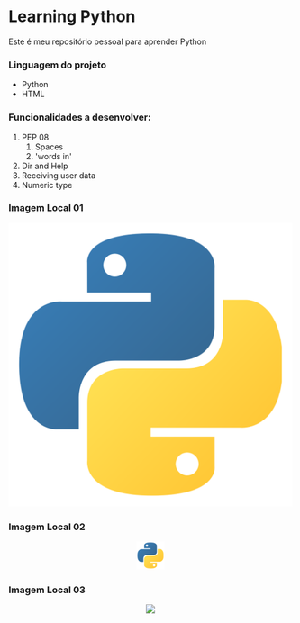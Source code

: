 # Learning Python
Este é meu repositório pessoal para aprender Python

### Linguagem do projeto

* Python
* HTML

### Funcionalidades a desenvolver:

1. PEP 08
    1. Spaces
    2. 'words in'
2. Dir and Help
3. Receiving user data
4. Numeric type

### Imagem Local 01

![Logo do Python](src/assets/to_readme/python.png)

### Imagem Local 02

<div align="center">
<img src="src/assets/to_readme/python.png" width="50px"/>
</div>

### Imagem Local 03

<div align="center">
<img src="https://img2.gratispng.com/20180806/fv/kisspng-python-scalable-vector-graphics-logo-javascript-cl-coderpete-game-development-5b6819307ca155.2506144815335488485105.jpg" width="200px" />
</div>
